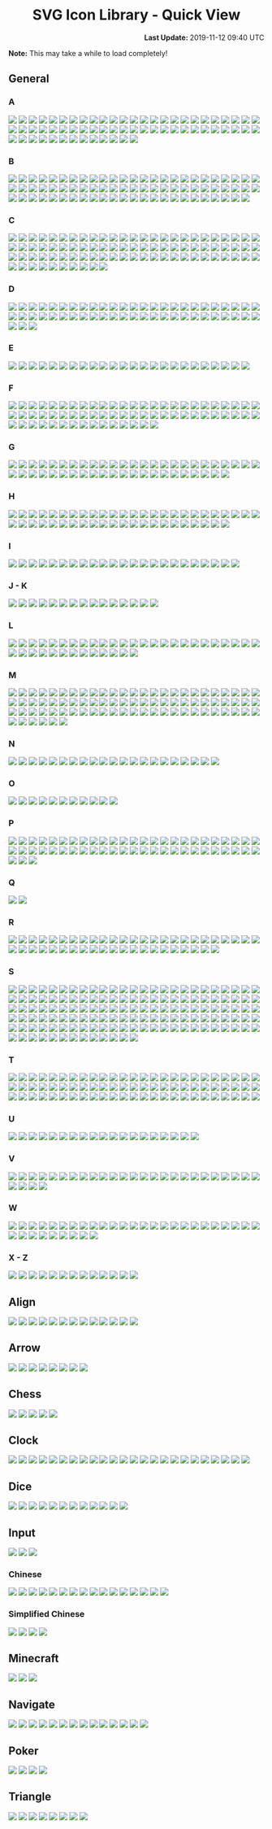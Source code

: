 # <div align="center">SVG Icon Library - Quick View</div>

<div align="right">
	<strong>Last Update: </strong>2019-11-12 09:40 UTC<br />
</div>

<strong>Note:</strong> This may take a while to load completely!

## General

### A

<img src="../Abacus.svg" /> <img src="../Accessibility.svg" /> <img src="../Account.svg" /> <img src="../Acorn.svg" /> <img src="../Add.svg" /> <img src="../AdobeAcrobat.svg" /> <img src="../AdobeAfterEffects.svg" /> <img src="../AdobeAfterEffects_Outline.svg" /> <img src="../AdobeAudition.svg" /> <img src="../AdobeAudition_Outline.svg" /> <img src="../AdobeDreamweaver.svg" /> <img src="../AdobeDreamweaver_Outline.svg" /> <img src="../AdobeIllustrator.svg" /> <img src="../AdobeIllustrator_Outline.svg" /> <img src="../AdobeInc.svg" /> <img src="../AdobeInDesign.svg" /> <img src="../AdobeInDesign_Outline.svg" /> <img src="../AdobeLightroom.svg" /> <img src="../AdobeLightroom_Outline.svg" /> <img src="../AdobePhotoshop.svg" /> <img src="../AdobePhotoshop_Outline.svg" /> <img src="../AdobePremiere.svg" /> <img src="../AdobePremiere_Outline.svg" /> <img src="../AdobeTypekit.svg" /> <img src="../AdobeTypekit_Outline.svg" /> <img src="../AdobeXD.svg" /> <img src="../AdobeXD_Outline.svg" /> <img src="../Airbnb.svg" /> <img src="../Airplane.svg" /> <img src="../AirPlay.svg" /> <img src="../AirportShuttleBus.svg" /> <img src="../Alarm.svg" /> <img src="../Alarm_Add.svg" /> <img src="../Alarm_Off.svg" /> <img src="../Alarm_On.svg" /> <img src="../Alien.svg" /> <img src="../Alien_Alt.svg" /> <img src="../AlienMonster.svg" /> <img src="../Amazon.svg" /> <img src="../Ambulance.svg" /> <img src="../AMD.svg" /> <img src="../Analytics.svg" /> <img src="../Anchor.svg" /> <img src="../Anger.svg" /> <img src="../AngularJS.svg" /> <img src="../AngularUniversal.svg" /> <img src="../Announcement.svg" /> <img src="../Apartment.svg" /> <img src="../Apple.svg" /> <img src="../AppleInc.svg" /> <img src="../Applications.svg" /> <img src="../Applications_Alt.svg" /> <img src="../Archive.svg" /> <img src="../Archway.svg" /> <img src="../Arduino.svg" /> <img src="../Assignment.svg" /> <img src="../Assignment_Late.svg" /> <img src="../Assignment_TurnIn.svg" /> <img src="../Astronaut.svg" /> <img src="../AthleticShoe.svg" /> <img src="../Atom.svg" /> <img src="../Award.svg" /> <img src="../Axe.svg" />

### B

<img src="../Baby.svg" /> <img src="../Baby_Face.svg" /> <img src="../BabyCarriage.svg" /> <img src="../Backpack.svg" /> <img src="../Backspace.svg" /> <img src="../Bacon.svg" /> <img src="../Badge.svg" /> <img src="../Baidu.svg" /> <img src="../BalanceScale.svg" /> <img src="../BalletShoes.svg" /> <img src="../Balloon.svg" /> <img src="../Ballot.svg" /> <img src="../Banana.svg" /> <img src="../Bandcamp.svg" /> <img src="../Bandcamp_Alt.svg" /> <img src="../Bank.svg" /> <img src="../BarberPole.svg" /> <img src="../BarChart.svg" /> <img src="../BarChart_Horizontal.svg" /> <img src="../Baseball.svg" /> <img src="../Basketball.svg" /> <img src="../Bat.svg" /> <img src="../Bat_Alt.svg" /> <img src="../BathTub.svg" /> <img src="../BeachUmbrella.svg" /> <img src="../Bed.svg" /> <img src="../Bed_Empty.svg" /> <img src="../Bee.svg" /> <img src="../Beer.svg" /> <img src="../Bell.svg" /> <img src="../Bicycle.svg" /> <img src="../Bike.svg" /> <img src="../Bing.svg" /> <img src="../Binoculars.svg" /> <img src="../Biohazard.svg" /> <img src="../Bitbucket.svg" /> <img src="../Blender.svg" /> <img src="../BlenderSoftware.svg" /> <img src="../Blind.svg" /> <img src="../Block.svg" /> <img src="../Block_Alt.svg" /> <img src="../Blogger.svg" /> <img src="../Blogger_Alt.svg" /> <img src="../Blowfish.svg" /> <img src="../Bluetooth.svg" /> <img src="../Bluetooth_Alt.svg" /> <img src="../Bold.svg" /> <img src="../Bomb.svg" /> <img src="../Bone.svg" /> <img src="../Book.svg" /> <img src="../Bookmark.svg" /> <img src="../Bookmark_Outline.svg" /> <img src="../Bookmarks.svg" /> <img src="../Boot.svg" /> <img src="../Bootstrap.svg" /> <img src="../BorderColour.svg" /> <img src="../BowlingBall.svg" /> <img src="../BoxingGlove.svg" /> <img src="../Brain.svg" /> <img src="../Bread.svg" /> <img src="../BroadcastTower.svg" /> <img src="../BrokenPage.svg" /> <img src="../Broom.svg" /> <img src="../Brusher.svg" /> <img src="../Buffer.svg" /> <img src="../Bug.svg" /> <img src="../Bullhorn.svg" /> <img src="../Burrito.svg" /> <img src="../Bus.svg" /> <img src="../Bus_Alt.svg" /> <img src="../BusinessBag.svg" /> <img src="../BusinessBag_Alt.svg" /> <img src="../BusinessBag_Outline.svg" /> <img src="../BusStop.svg" />

### C

<img src="../CableCar.svg" /> <img src="../Cache.svg" /> <img src="../Cake.svg" /> <img src="../Calculator.svg" /> <img src="../Calendar.svg" /> <img src="../Calendar_Today.svg" /> <img src="../Camera.svg" /> <img src="../Camera_Enhance.svg" /> <img src="../Campground.svg" /> <img src="../Candle.svg" /> <img src="../Candy.svg" /> <img src="../CandyCane.svg" /> <img src="../CandyCorn.svg" /> <img src="../Cannabis.svg" /> <img src="../Capsules.svg" /> <img src="../Car.svg" /> <img src="../Car_Alt.svg" /> <img src="../Carrot.svg" /> <img src="../CarWash.svg" /> <img src="../CashRegister.svg" /> <img src="../Cast.svg" /> <img src="../Cat.svg" /> <img src="../Category.svg" /> <img src="../Cauldron.svg" /> <img src="../CCTV.svg" /> <img src="../Chair.svg" /> <img src="../Chalkboard.svg" /> <img src="../Chat.svg" /> <img src="../Cheese.svg" /> <img src="../CheeseBurger.svg" /> <img src="../Chef_Hat.svg" /> <img src="../Chesses.svg" /> <img src="../Child.svg" /> <img src="../ChocolateBar.svg" /> <img src="../Chopsticks.svg" /> <img src="../Church.svg" /> <img src="../City.svg" /> <img src="../Clapperboard.svg" /> <img src="../ClearAll.svg" /> <img src="../Clipboard.svg" /> <img src="../Clipboard_List.svg" /> <img src="../Clipboard_Outline.svg" /> <img src="../Clock.svg" /> <img src="../Clock_Night.svg" /> <img src="../Clothes.svg" /> <img src="../Cloud.svg" /> <img src="../Cloud_Done.svg" /> <img src="../Cloud_Download.svg" /> <img src="../Cloud_Off.svg" /> <img src="../Cloud_Outline.svg" /> <img src="../Cloud_Upload.svg" /> <img src="../Cloudflare.svg" /> <img src="../CocktailGlass.svg" /> <img src="../Code.svg" /> <img src="../CodePen.svg" /> <img src="../CoffeeScript.svg" /> <img src="../Coin.svg" /> <img src="../Comment.svg" /> <img src="../Comment_Add.svg" /> <img src="../Compare.svg" /> <img src="../Compass.svg" /> <img src="../Construction.svg" /> <img src="../Contactless.svg" /> <img src="../Contacts.svg" /> <img src="../ConvenienceStore.svg" /> <img src="../Cookie.svg" /> <img src="../Copyright.svg" /> <img src="../Corn.svg" /> <img src="../Couch.svg" /> <img src="../Cow.svg" /> <img src="../CowgirlBoot.svg" /> <img src="../CPlusPlus.svg" /> <img src="../CProgramming.svg" /> <img src="../CreativeCommons.svg" /> <img src="../CreditCard.svg" /> <img src="../Cricket.svg" /> <img src="../Cross.svg" /> <img src="../Crow.svg" /> <img src="../Crown.svg" /> <img src="../CrystalBall.svg" /> <img src="../CSS3.svg" /> <img src="../Cup.svg" /> <img src="../Cup_Hot.svg" /> <img src="../CurseForge.svg" /> <img src="../Cyclone.svg" />

### D

<img src="../Dashboard.svg" /> <img src="../DassaultSystemes.svg" /> <img src="../Database.svg" /> <img src="../DataUsage.svg" /> <img src="../Deaf.svg" /> <img src="../Delete.svg" /> <img src="../DeleteAll.svg" /> <img src="../Dell.svg" /> <img src="../Dell_Alt.svg" /> <img src="../Dell_Alt2.svg" /> <img src="../DepartureBoard.svg" /> <img src="../Description.svg" /> <img src="../Description_File.svg" /> <img src="../Description_Short.svg" /> <img src="../DesktopComputer.svg" /> <img src="../DesktopComputer_Mac.svg" /> <img src="../DesktopComputer_Windows.svg" /> <img src="../DeveloperBoard.svg" /> <img src="../DeviantArt.svg" /> <img src="../Devices.svg" /> <img src="../Dharmachakra.svg" /> <img src="../Dialpad.svg" /> <img src="../Dices.svg" /> <img src="../Digging.svg" /> <img src="../Direction.svg" /> <img src="../Discord.svg" /> <img src="../Discord_Alt.svg" /> <img src="../DNA.svg" /> <img src="../Docker.svg" /> <img src="../Doctor.svg" /> <img src="../Dog.svg" /> <img src="../DollarSign.svg" /> <img src="../Dolly.svg" /> <img src="../Dolphin.svg" /> <img src="../Donut.svg" /> <img src="../DonutChart_Large.svg" /> <img src="../DonutChart_Small.svg" /> <img src="../Door.svg" /> <img src="../DoubleTick.svg" /> <img src="../Doughnut.svg" /> <img src="../Dove.svg" /> <img src="../Download.svg" /> <img src="../DragIndicator.svg" /> <img src="../Dragon.svg" /> <img src="../Drink.svg" /> <img src="../Dropbox.svg" /> <img src="../Dropper.svg" /> <img src="../Drum.svg" /> <img src="../Drumstick.svg" /> <img src="../Duck.svg" /> <img src="../DuckDuckGo.svg" /> <img src="../Dumbbell.svg" /> <img src="../Dungeon.svg" />

### E

<img src="../Ear.svg" /> <img src="../Earth.svg" /> <img src="../Earth_Alt.svg" /> <img src="../eBay.svg" /> <img src="../EclipseIDE.svg" /> <img src="../Egg.svg" /> <img src="../Eject.svg" /> <img src="../ElectricGuitar.svg" /> <img src="../ElectronJS.svg" /> <img src="../Elephant.svg" /> <img src="../Encryption.svg" /> <img src="../Encryption_Disable.svg" /> <img src="../Encryption_Enhance.svg" /> <img src="../Envelope.svg" /> <img src="../EpicGames.svg" /> <img src="../Eraser.svg" /> <img src="../Error.svg" /> <img src="../Error_Outline.svg" /> <img src="../ESLint.svg" /> <img src="../EVStation.svg" /> <img src="../ExclamationMark.svg" /> <img src="../Explore.svg" /> <img src="../Eye.svg" /> <img src="../Eyes.svg" />

### F

<img src="../Face.svg" /> <img src="../Facebook.svg" /> <img src="../Facebook_Alt.svg" /> <img src="../FacebookMessenger.svg" /> <img src="../Fan.svg" /> <img src="../FastFood.svg" /> <img src="../FastForward.svg" /> <img src="../FastRewind.svg" /> <img src="../Favro.svg" /> <img src="../FaxMachine.svg" /> <img src="../Feather.svg" /> <img src="../FeatHub.svg" /> <img src="../Fedora.svg" /> <img src="../Feedback.svg" /> <img src="../Feedly.svg" /> <img src="../Female.svg" /> <img src="../FighterJet.svg" /> <img src="../File.svg" /> <img src="../FillColour.svg" /> <img src="../Filter.svg" /> <img src="../FindInPage.svg" /> <img src="../Fingerprint.svg" /> <img src="../Fire.svg" /> <img src="../FireExtinguisher.svg" /> <img src="../Fireplace.svg" /> <img src="../Fireworks.svg" /> <img src="../FirstAid.svg" /> <img src="../Fish.svg" /> <img src="../FishingPole.svg" /> <img src="../FishingRod.svg" /> <img src="../Fitbit.svg" /> <img src="../Flag.svg" /> <img src="../Flag_Alt.svg" /> <img src="../Flag_Chequered.svg" /> <img src="../Flag_Outline.svg" /> <img src="../Flag_Pirate.svg" /> <img src="../Flag_Triangular.svg" /> <img src="../Flare.svg" /> <img src="../Flashlight.svg" /> <img src="../Flashlight_Alt.svg" /> <img src="../FlatShoe.svg" /> <img src="../Flickr.svg" /> <img src="../Flipboard.svg" /> <img src="../FloppyDisk.svg" /> <img src="../Flower.svg" /> <img src="../Folder.svg" /> <img src="../Folder_New.svg" /> <img src="../Folder_Outline.svg" /> <img src="../Folder_Share.svg" /> <img src="../Folder_Special.svg" /> <img src="../Font.svg" /> <img src="../FontSize.svg" /> <img src="../Football.svg" /> <img src="../Fork.svg" /> <img src="../Forklift.svg" /> <img src="../FormatClear.svg" /> <img src="../Forum.svg" /> <img src="../Forward.svg" /> <img src="../Foursquare.svg" /> <img src="../FrenchFries.svg" /> <img src="../Fridge.svg" /> <img src="../Frog.svg" /> <img src="../FSecure.svg" /> <img src="../Function.svg" /> <img src="../Funnel.svg" />

### G

<img src="../GameController.svg" /> <img src="../Gamepad.svg" /> <img src="../GasStation.svg" /> <img src="../Gavel.svg" /> <img src="../Gear.svg" /> <img src="../Gem.svg" /> <img src="../Gesture.svg" /> <img src="../Ghost.svg" /> <img src="../Ghost_Alt.svg" /> <img src="../Gift.svg" /> <img src="../GiftCard.svg" /> <img src="../Gifts.svg" /> <img src="../GingerbreadMan.svg" /> <img src="../Git.svg" /> <img src="../GitHub.svg" /> <img src="../GitLab.svg" /> <img src="../GlassCup.svg" /> <img src="../Glasses.svg" /> <img src="../Goblin.svg" /> <img src="../Golf.svg" /> <img src="../Golf_Outline.svg" /> <img src="../GolfCourse.svg" /> <img src="../Google.svg" /> <img src="../GoogleAllo.svg" /> <img src="../GoogleAnalytics.svg" /> <img src="../GoogleAndroidRobot.svg" /> <img src="../GoogleAndroidRobot_Old.svg" /> <img src="../GoogleChrome.svg" /> <img src="../GoogleCloud.svg" /> <img src="../GoogleDrive.svg" /> <img src="../GoogleDuo.svg" /> <img src="../GoogleHangouts.svg" /> <img src="../GoogleHangoutsChat.svg" /> <img src="../GoogleKeep.svg" /> <img src="../GooglePlay.svg" /> <img src="../GooglePodcasts.svg" /> <img src="../GoogleScholar.svg" /> <img src="../GoogleTranslate.svg" /> <img src="../GoProgramming.svg" /> <img src="../Gopuram.svg" /> <img src="../Gradle.svg" /> <img src="../GraduationHat.svg" /> <img src="../Grapes.svg" /> <img src="../Gravatar.svg" /> <img src="../Group.svg" /> <img src="../Group_Add.svg" /> <img src="../Guitar.svg" />

### H

<img src="../Hamburger.svg" /> <img src="../Hammer.svg" /> <img src="../Hand.svg" /> <img src="../Handball.svg" /> <img src="../Handshake.svg" /> <img src="../Hanger.svg" /> <img src="../Hashtag.svg" /> <img src="../Headset.svg" /> <img src="../Headset_WithMic.svg" /> <img src="../Healing.svg" /> <img src="../Heart.svg" /> <img src="../Heart_Outline.svg" /> <img src="../HeeledBoot.svg" /> <img src="../HeeledSandal.svg" /> <img src="../Helicopter.svg" /> <img src="../Helmet.svg" /> <img src="../Help.svg" /> <img src="../Help_Outline.svg" /> <img src="../Heroku.svg" /> <img src="../HewlettPackard.svg" /> <img src="../HighHeeledShoe.svg" /> <img src="../Highlighter.svg" /> <img src="../HighPriority.svg" /> <img src="../HighVoltage.svg" /> <img src="../Hiking.svg" /> <img src="../HikingBoot.svg" /> <img src="../Hippo.svg" /> <img src="../History.svg" /> <img src="../Hockey.svg" /> <img src="../Home.svg" /> <img src="../Honeybee.svg" /> <img src="../Horse.svg" /> <img src="../Hospital.svg" /> <img src="../Hospital_Alt.svg" /> <img src="../Hospital_Alt2.svg" /> <img src="../Hotdog.svg" /> <img src="../Hotel.svg" /> <img src="../HotTub.svg" /> <img src="../Hourglass.svg" /> <img src="../Hourglass_Outline.svg" /> <img src="../House.svg" /> <img src="../HTML5.svg" /> <img src="../HTTP.svg" /> <img src="../HTTPS.svg" /> <img src="../Huawei.svg" /> <img src="../Hulu.svg" /> <img src="../HumbleBundle.svg" />

### I

<img src="../Icecream.svg" /> <img src="../IDBadge.svg" /> <img src="../IDCard.svg" /> <img src="../iFixit.svg" /> <img src="../Igloo.svg" /> <img src="../Image.svg" /> <img src="../Image_Outline.svg" /> <img src="../IMDb.svg" /> <img src="../Inbox.svg" /> <img src="../Incandescent.svg" /> <img src="../Indent_Decrease.svg" /> <img src="../Indent_Increase.svg" /> <img src="../Industry.svg" /> <img src="../Information.svg" /> <img src="../Information_Outline.svg" /> <img src="../Inkscape.svg" /> <img src="../Instacart.svg" /> <img src="../Instagram.svg" /> <img src="../Instagram_Alt.svg" /> <img src="../Intel.svg" /> <img src="../iPad.svg" /> <img src="../Iridescent.svg" /> <img src="../Italic.svg" />

### J - K

<img src="../JackOLantern.svg" /> <img src="../Java.svg" /> <img src="../JavaScript.svg" /> <img src="../JavaScriptMacro.svg" /> <img src="../Jekyll.svg" /> <img src="../Joystick.svg" /> <img src="../jQuery.svg" /> <img src="../Jug.svg" /> <img src="../Key.svg" /> <img src="../Keyboard.svg" /> <img src="../Keyboard_Outline.svg" /> <img src="../KitchenKnife.svg" /> <img src="../KiwiBird.svg" /> <img src="../KneeHighBoot.svg" /> <img src="../Knife.svg" />

### L

<img src="../Label.svg" /> <img src="../LaboratoryFlask.svg" /> <img src="../LadyBeetle.svg" /> <img src="../Landmark.svg" /> <img src="../Language.svg" /> <img src="../Laptop.svg" /> <img src="../Laptop_Chromebook.svg" /> <img src="../Laptop_Mac.svg" /> <img src="../Laptop_Windows.svg" /> <img src="../LargeBrusher.svg" /> <img src="../Launch.svg" /> <img src="../Layers.svg" /> <img src="../Leaf.svg" /> <img src="../Lemon.svg" /> <img src="../LGTM.svg" /> <img src="../LGTM_Alt.svg" /> <img src="../Library.svg" /> <img src="../LifeRing.svg" /> <img src="../LightBulb.svg" /> <img src="../LightBulb_Alt.svg" /> <img src="../LightningBolt.svg" /> <img src="../LINE.svg" /> <img src="../LineSpacing.svg" /> <img src="../LineStyle.svg" /> <img src="../LineWeight.svg" /> <img src="../LinkedIn.svg" /> <img src="../LinkHref.svg" /> <img src="../Linux.svg" /> <img src="../ListBullet.svg" /> <img src="../ListNumber.svg" /> <img src="../ListSheet.svg" /> <img src="../Location.svg" /> <img src="../Lock.svg" /> <img src="../Lock_Unlock.svg" /> <img src="../Lollipop.svg" /> <img src="../LowPriority.svg" /> <img src="../Lua.svg" /> <img src="../Luggage.svg" />

### M

<img src="../Magic.svg" /> <img src="../Magnet.svg" /> <img src="../Magnifier.svg" /> <img src="../Magnifier_Alt.svg" /> <img src="../Mail.svg" /> <img src="../Male.svg" /> <img src="../Mandolin.svg" /> <img src="../ManShoe.svg" /> <img src="../Map.svg" /> <img src="../Map_Alt.svg" /> <img src="../Map_Alt_Outline.svg" /> <img src="../MapleLeaf.svg" /> <img src="../Markdown.svg" /> <img src="../MasterCard.svg" /> <img src="../McAfee.svg" /> <img src="../Meat.svg" /> <img src="../Medal.svg" /> <img src="../MediaFire.svg" /> <img src="../Medium.svg" /> <img src="../Medkit.svg" /> <img src="../MEGA.svg" /> <img src="../Melon.svg" /> <img src="../MembershipCard.svg" /> <img src="../Memory.svg" /> <img src="../Menu.svg" /> <img src="../MenuBook.svg" /> <img src="../Merge.svg" /> <img src="../Meteor.svg" /> <img src="../Microchip.svg" /> <img src="../Microphone.svg" /> <img src="../Microphone_Off.svg" /> <img src="../Microphone_Outline.svg" /> <img src="../Microscope.svg" /> <img src="../Microsoft.svg" /> <img src="../MicrosoftAccess.svg" /> <img src="../MicrosoftAzure.svg" /> <img src="../MicrosoftEdge.svg" /> <img src="../MicrosoftExcel.svg" /> <img src="../MicrosoftInternetExplorer.svg" /> <img src="../MicrosoftOneDrive.svg" /> <img src="../MicrosoftOneNote.svg" /> <img src="../MicrosoftOutlook.svg" /> <img src="../MicrosoftPowerPoint.svg" /> <img src="../MicrosoftTeams.svg" /> <img src="../MicrosoftWindows.svg" /> <img src="../MicrosoftWord.svg" /> <img src="../Minus.svg" /> <img src="../Mitten.svg" /> <img src="../Mixer.svg" /> <img src="../MMS.svg" /> <img src="../Mojang.svg" /> <img src="../Money.svg" /> <img src="../Money_Outline.svg" /> <img src="../MongoDB.svg" /> <img src="../Monkey.svg" /> <img src="../Monument.svg" /> <img src="../Mood_Bad.svg" /> <img src="../Mood_Best.svg" /> <img src="../Mood_Good.svg" /> <img src="../Mood_Worst.svg" /> <img src="../Moon.svg" /> <img src="../Moon_Alt.svg" /> <img src="../Moon_Full.svg" /> <img src="../Moon_Less.svg" /> <img src="../More_Horizontal.svg" /> <img src="../More_Vertical.svg" /> <img src="../Mosque.svg" /> <img src="../Motorcycle.svg" /> <img src="../MotorHelmet.svg" /> <img src="../Mountain.svg" /> <img src="../MountainBike.svg" /> <img src="../Mouse.svg" /> <img src="../Movie.svg" /> <img src="../Moyai.svg" /> <img src="../MozillaFirefox.svg" /> <img src="../Museum.svg" /> <img src="../Mushroom.svg" /> <img src="../MusicAlbum.svg" /> <img src="../MusicalNote.svg" /> <img src="../MusicalNote_Alt.svg" /> <img src="../MySQL.svg" />

### N

<img src="../Narwhal.svg" /> <img src="../NativeScript.svg" /> <img src="../Netflix.svg" /> <img src="../NetworkCheck.svg" /> <img src="../NewRelease.svg" /> <img src="../Newspaper.svg" /> <img src="../NFC.svg" /> <img src="../Nintendo.svg" /> <img src="../NintendoGameCube.svg" /> <img src="../NintendoSwitch.svg" /> <img src="../NodeJS.svg" /> <img src="../Notification.svg" /> <img src="../Notification_Active.svg" /> <img src="../Notification_Add.svg" /> <img src="../Notification_Off.svg" /> <img src="../Notification_Outline.svg" /> <img src="../Notification_Snooze.svg" /> <img src="../NPM.svg" /> <img src="../NPM_Alt.svg" /> <img src="../Nurse.svg" /> <img src="../Nvidia.svg" />

### O

<img src="../Oculus.svg" /> <img src="../Office.svg" /> <img src="../OfflineBolt.svg" /> <img src="../Ogre.svg" /> <img src="../OpenVPN.svg" /> <img src="../Opera.svg" /> <img src="../OpticalDisk.svg" /> <img src="../Oracle.svg" /> <img src="../Origin.svg" /> <img src="../OutdoorGrill.svg" /> <img src="../Owl.svg" />

### P

<img src="../Package.svg" /> <img src="../PaintRoller.svg" /> <img src="../Palette.svg" /> <img src="../Panorama.svg" /> <img src="../Paperclip.svg" /> <img src="../Paperclip_Alt.svg" /> <img src="../Paperclip_Alt2.svg" /> <img src="../ParachuteBox.svg" /> <img src="../Paragraph.svg" /> <img src="../Parking.svg" /> <img src="../Passport.svg" /> <img src="../Patreon.svg" /> <img src="../Pause.svg" /> <img src="../Paw.svg" /> <img src="../PayPal.svg" /> <img src="../Pen.svg" /> <img src="../PepperHot.svg" /> <img src="../Periscope.svg" /> <img src="../Person.svg" /> <img src="../Person_Add.svg" /> <img src="../Pharmacy.svg" /> <img src="../PhoneCall.svg" /> <img src="../PhoneCall_End.svg" /> <img src="../Photo.svg" /> <img src="../Photo_Add.svg" /> <img src="../PhotoAlbum.svg" /> <img src="../PHP.svg" /> <img src="../Pickaxe.svg" /> <img src="../Pie.svg" /> <img src="../PieChart.svg" /> <img src="../Pig.svg" /> <img src="../Pinterest.svg" /> <img src="../Pizza.svg" /> <img src="../Play.svg" /> <img src="../Playlist.svg" /> <img src="../PlayStation.svg" /> <img src="../Plug.svg" /> <img src="../Plus.svg" /> <img src="../Poll.svg" /> <img src="../Polymer.svg" /> <img src="../Poo.svg" /> <img src="../Popcorn.svg" /> <img src="../PotionFlask.svg" /> <img src="../PowerOff.svg" /> <img src="../PowerOn.svg" /> <img src="../PowerShell.svg" /> <img src="../Pray.svg" /> <img src="../PregnantWoman.svg" /> <img src="../Printer.svg" /> <img src="../Printer_Disable.svg" /> <img src="../Pumpkin.svg" /> <img src="../Puzzle.svg" /> <img src="../Python.svg" />

### Q

<img src="../QuestionMark.svg" /> <img src="../Quote.svg" />

### R

<img src="../Rabbit.svg" /> <img src="../Radiation.svg" /> <img src="../Radiation_Alt.svg" /> <img src="../Radio.svg" /> <img src="../Railway.svg" /> <img src="../Rain.svg" /> <img src="../RaspberryPi.svg" /> <img src="../RaspberryPi_Outline.svg" /> <img src="../Receipt.svg" /> <img src="../Record.svg" /> <img src="../RecreationalVehicle.svg" /> <img src="../Reddit.svg" /> <img src="../Reddit_Alt.svg" /> <img src="../Redo.svg" /> <img src="../Refresh.svg" /> <img src="../Remove.svg" /> <img src="../Renew.svg" /> <img src="../Repeat.svg" /> <img src="../Replay.svg" /> <img src="../Reply.svg" /> <img src="../ReplyAll.svg" /> <img src="../Report.svg" /> <img src="../Report_Off.svg" /> <img src="../ResetColour.svg" /> <img src="../Restaurant.svg" /> <img src="../Restaurant_Alt.svg" /> <img src="../Restore.svg" /> <img src="../Ribbon.svg" /> <img src="../Road.svg" /> <img src="../Roblox.svg" /> <img src="../RobloxStudio.svg" /> <img src="../Robot.svg" /> <img src="../Robot_Alt.svg" /> <img src="../Rocket.svg" /> <img src="../Rotate-Clockwise.svg" /> <img src="../Rotate-CounterClockwise.svg" /> <img src="../Route.svg" /> <img src="../Router.svg" /> <img src="../Rowing.svg" /> <img src="../RSS.svg" /> <img src="../RubbishBin.svg" /> <img src="../RubyProgramming.svg" /> <img src="../Rugby.svg" /> <img src="../Ruler.svg" /> <img src="../Run.svg" /> <img src="../RunningShoe.svg" />

### S

<img src="../Safari.svg" /> <img src="../Safari_Alt.svg" /> <img src="../Salad.svg" /> <img src="../Sandwich.svg" /> <img src="../Sass.svg" /> <img src="../Sass_Alt.svg" /> <img src="../Satellite.svg" /> <img src="../SatelliteDish.svg" /> <img src="../Sausage.svg" /> <img src="../Scanner.svg" /> <img src="../School.svg" /> <img src="../Scissors.svg" /> <img src="../Screwdriver.svg" /> <img src="../SDCard.svg" /> <img src="../Seat.svg" /> <img src="../Security.svg" /> <img src="../Seedling.svg" /> <img src="../Sega.svg" /> <img src="../SelectAll.svg" /> <img src="../Send.svg" /> <img src="../Server.svg" /> <img src="../Share.svg" /> <img src="../Shark.svg" /> <img src="../ShavedIce.svg" /> <img src="../Shazam.svg" /> <img src="../Shears.svg" /> <img src="../Sheep.svg" /> <img src="../Shell.svg" /> <img src="../ShellInc.svg" /> <img src="../Shield.svg" /> <img src="../Ship.svg" /> <img src="../Shopify.svg" /> <img src="../ShoppingBag.svg" /> <img src="../ShoppingBasket.svg" /> <img src="../ShoppingCart.svg" /> <img src="../ShoppingCart_Add.svg" /> <img src="../ShoppingCart_Remove.svg" /> <img src="../Shovel.svg" /> <img src="../Shower.svg" /> <img src="../Shredder.svg" /> <img src="../Shuffle.svg" /> <img src="../SignUp.svg" /> <img src="../SIMCard.svg" /> <img src="../SIMCard_Off.svg" /> <img src="../SinaWeibo.svg" /> <img src="../Sitemap.svg" /> <img src="../Skating.svg" /> <img src="../Skiing.svg" /> <img src="../SkiingNordic.svg" /> <img src="../Skillet.svg" /> <img src="../Skull.svg" /> <img src="../Skull_Alt.svg" /> <img src="../Skype.svg" /> <img src="../Slack.svg" /> <img src="../Sleigh.svg" /> <img src="../Smartphone.svg" /> <img src="../SMS.svg" /> <img src="../SMS_Fail.svg" /> <img src="../Snail.svg" /> <img src="../Snake.svg" /> <img src="../Snapchat.svg" /> <img src="../Snowboarding.svg" /> <img src="../Snowflake.svg" /> <img src="../Snowman.svg" /> <img src="../Snowplow.svg" /> <img src="../SnowyGlobe.svg" /> <img src="../Soap.svg" /> <img src="../Soccer.svg" /> <img src="../Sock.svg" /> <img src="../Socks.svg" /> <img src="../Sofa.svg" /> <img src="../SoftIcecream.svg" /> <img src="../Sort.svg" /> <img src="../Sort_ByAlpha.svg" /> <img src="../SoundCloud.svg" /> <img src="../Soup.svg" /> <img src="../Spa.svg" /> <img src="../Spacebar.svg" /> <img src="../SpaceShuttle.svg" /> <img src="../Speaker.svg" /> <img src="../Speaker_Group.svg" /> <img src="../Speedometer.svg" /> <img src="../Speedometer_Alt.svg" /> <img src="../SpellCheck.svg" /> <img src="../Spider.svg" /> <img src="../Spider_Alt.svg" /> <img src="../SpiderWeb.svg" /> <img src="../Split.svg" /> <img src="../Spoon.svg" /> <img src="../Spotify.svg" /> <img src="../SprayCan.svg" /> <img src="../SquareFoot.svg" /> <img src="../Squirrel.svg" /> <img src="../StackExchange.svg" /> <img src="../StackOverflow.svg" /> <img src="../Stamp.svg" /> <img src="../Star.svg" /> <img src="../Star_Half.svg" /> <img src="../Star_Outline.svg" /> <img src="../Status.svg" /> <img src="../Steak.svg" /> <img src="../SteamGameService.svg" /> <img src="../SteamGameService_Alt.svg" /> <img src="../SteeringWheel.svg" /> <img src="../Stethoscope.svg" /> <img src="../StickyNote.svg" /> <img src="../Stop.svg" /> <img src="../StopSign.svg" /> <img src="../Storage.svg" /> <img src="../Store.svg" /> <img src="../Straighten.svg" /> <img src="../Strikethrough.svg" /> <img src="../Strikethrough_Alt.svg" /> <img src="../Stroopwafel.svg" /> <img src="../Style.svg" /> <img src="../Subject.svg" /> <img src="../Subtitle.svg" /> <img src="../Subway.svg" /> <img src="../Suitcase.svg" /> <img src="../Sun.svg" /> <img src="../Sun_Alt.svg" /> <img src="../Sun_Half.svg" /> <img src="../Sun_Outline.svg" /> <img src="../Sunglasses.svg" /> <img src="../Sunny.svg" /> <img src="../Sushi.svg" /> <img src="../Swap_Horizontal.svg" /> <img src="../Swap_Vertical.svg" /> <img src="../Swift.svg" /> <img src="../SwimmingPool.svg" /> <img src="../SwimmingPool_Alt.svg" /> <img src="../Sword.svg" /> <img src="../Swords.svg" /> <img src="../Synagogue.svg" /> <img src="../Sync.svg" /> <img src="../Sync_Disable.svg" /> <img src="../Sync_Problem.svg" /> <img src="../Syringe.svg" />

### T

<img src="../TableChart.svg" /> <img src="../Tablet.svg" /> <img src="../Tablet_Android.svg" /> <img src="../Tablet_Mac.svg" /> <img src="../TableTennis.svg" /> <img src="../Tachometer.svg" /> <img src="../Tachometer_Alt.svg" /> <img src="../Taco.svg" /> <img src="../Tag.svg" /> <img src="../Tangerine.svg" /> <img src="../Tape.svg" /> <img src="../Target.svg" /> <img src="../Taxi.svg" /> <img src="../TeaCup.svg" /> <img src="../TeamViewer.svg" /> <img src="../TeddyBear.svg" /> <img src="../Telegram.svg" /> <img src="../Telegram_Alt.svg" /> <img src="../Television.svg" /> <img src="../TelevisionBroadcastsLimited_HongKong.svg" /> <img src="../Tennis.svg" /> <img src="../Terminal.svg" /> <img src="../Terrain.svg" /> <img src="../Tesla.svg" /> <img src="../TestTube.svg" /> <img src="../TextColour.svg" /> <img src="../TextDirection_LR.svg" /> <img src="../TextDirection_RL.svg" /> <img src="../Thermometer.svg" /> <img src="../Thumb_Down.svg" /> <img src="../Thumb_Score.svg" /> <img src="../Thumb_Up.svg" /> <img src="../Thumbtack.svg" /> <img src="../ThunderRain.svg" /> <img src="../Tick.svg" /> <img src="../Ticket.svg" /> <img src="../TikTok.svg" /> <img src="../Timelapse.svg" /> <img src="../Timeline.svg" /> <img src="../Timer.svg" /> <img src="../Timer_Off.svg" /> <img src="../Tinder.svg" /> <img src="../Title.svg" /> <img src="../Toggl.svg" /> <img src="../Toilet.svg" /> <img src="../Toilet_Alt.svg" /> <img src="../ToiletPaper.svg" /> <img src="../Toolbox.svg" /> <img src="../Tools.svg" /> <img src="../Tooth.svg" /> <img src="../Tooth_Alt.svg" /> <img src="../Tor.svg" /> <img src="../ToriiGate.svg" /> <img src="../Tractor.svg" /> <img src="../TrafficCone.svg" /> <img src="../TrafficLight.svg" /> <img src="../Train.svg" /> <img src="../Tram.svg" /> <img src="../Transports.svg" /> <img src="../TravisCI.svg" /> <img src="../Tree.svg" /> <img src="../Trello.svg" /> <img src="../Trending_Down.svg" /> <img src="../Trending_Flat.svg" /> <img src="../Trending_Up.svg" /> <img src="../Trophy.svg" /> <img src="../TropicalFish.svg" /> <img src="../Truck.svg" /> <img src="../Tshirt.svg" /> <img src="../Tumblr.svg" /> <img src="../Turkey.svg" /> <img src="../Turtle.svg" /> <img src="../Twitch.svg" /> <img src="../Twitter.svg" /> <img src="../TypeScript.svg" />

### U

<img src="../Uber.svg" /> <img src="../Ubisoft.svg" /> <img src="../Ubuntu.svg" /> <img src="../Ubuntu_Alt.svg" /> <img src="../Umbrella.svg" /> <img src="../Unarchive.svg" /> <img src="../Underline.svg" /> <img src="../Undo.svg" /> <img src="../Unicorn.svg" /> <img src="../UnidentifiedFlyingObject.svg" /> <img src="../Unity.svg" /> <img src="../University.svg" /> <img src="../UnrealEngine.svg" /> <img src="../UnrealEngine_Alt.svg" /> <img src="../UnrealEngine_Alt2.svg" /> <img src="../Update.svg" /> <img src="../Upload.svg" /> <img src="../USB.svg" /> <img src="../USBDriver.svg" />

### V

<img src="../VehicleFansCommunity.svg" /> <img src="../Verified.svg" /> <img src="../Viber.svg" /> <img src="../Viber_Alt.svg" /> <img src="../Vibration.svg" /> <img src="../VideoCamera.svg" /> <img src="../VideoCamera_Off.svg" /> <img src="../Vignette.svg" /> <img src="../Vihara.svg" /> <img src="../Vimeo.svg" /> <img src="../Vine.svg" /> <img src="../Visa.svg" /> <img src="../Visibility.svg" /> <img src="../Visibility_Off.svg" /> <img src="../VisualStudio.svg" /> <img src="../VisualStudioCode.svg" /> <img src="../VK.svg" /> <img src="../VK_Alt.svg" /> <img src="../VLCMediaPlayer.svg" /> <img src="../Voicemail.svg" /> <img src="../Volleyball.svg" /> <img src="../Volume_Maximum.svg" /> <img src="../Volume_Minimum.svg" /> <img src="../Volume_Mute.svg" /> <img src="../Volume_Off.svg" /> <img src="../Vote.svg" /> <img src="../Vote_Alt.svg" /> <img src="../VRCardboard.svg" /> <img src="../VueJS.svg" />

### W

<img src="../Walk.svg" /> <img src="../Wallet.svg" /> <img src="../Wallpaper.svg" /> <img src="../Warehouse.svg" /> <img src="../Warning.svg" /> <img src="../WashingMachine.svg" /> <img src="../Watch.svg" /> <img src="../Watermelon.svg" /> <img src="../Webpack.svg" /> <img src="../Whale.svg" /> <img src="../WhatsApp.svg" /> <img src="../WhatsApp_Alt.svg" /> <img src="../WhatsHot.svg" /> <img src="../Wheat.svg" /> <img src="../Wheel.svg" /> <img src="../Wheel_Alt.svg" /> <img src="../Wheelchair.svg" /> <img src="../Wheelchair_Disable.svg" /> <img src="../Whistle.svg" /> <img src="../Widget.svg" /> <img src="../WiFi.svg" /> <img src="../WiFi_Off.svg" /> <img src="../Wii.svg" /> <img src="../Wikipedia.svg" /> <img src="../Wind.svg" /> <img src="../WineBottle.svg" /> <img src="../WineGlass.svg" /> <img src="../WizardHat.svg" /> <img src="../WomanBoot.svg" /> <img src="../WomanSandal.svg" /> <img src="../WordPress.svg" /> <img src="../WordPress_Alt.svg" /> <img src="../WrapText.svg" /> <img src="../Wrench.svg" />

### X - Z

<img src="../Xbox.svg" /> <img src="../XSplit.svg" /> <img src="../Yahoo.svg" /> <img src="../Yarn.svg" /> <img src="../Yarn_Alt.svg" /> <img src="../Yelp.svg" /> <img src="../YinYang.svg" /> <img src="../YouTube.svg" /> <img src="../YouTubeGaming.svg" /> <img src="../Zombie.svg" /> <img src="../ZoomIn.svg" /> <img src="../ZoomOut.svg" /> <img src="../Zzz.svg" />

## Align

<img src="../Align/Bottom.svg" /> <img src="../Align/Bottom_Object.svg" /> <img src="../Align/Center.svg" /> <img src="../Align/Center_Object.svg" /> <img src="../Align/Justify.svg" /> <img src="../Align/Left.svg" /> <img src="../Align/Left_Object.svg" /> <img src="../Align/Middle.svg" /> <img src="../Align/Middle_Object.svg" /> <img src="../Align/Right.svg" /> <img src="../Align/Right_Object.svg" /> <img src="../Align/Top.svg" /> <img src="../Align/Top_Object.svg" />

## Arrow

<img src="../Arrow/Down.svg" /> <img src="../Arrow/Down_Tail.svg" /> <img src="../Arrow/Left.svg" /> <img src="../Arrow/Left_Tail.svg" /> <img src="../Arrow/Right.svg" /> <img src="../Arrow/Right_Tail.svg" /> <img src="../Arrow/Up.svg" /> <img src="../Arrow/Up_Tail.svg" />

## Chess

<img src="../Chess/Bishop.svg" /> <img src="../Chess/Knight.svg" /> <img src="../Chess/Pawn.svg" /> <img src="../Chess/Queen.svg" /> <img src="../Chess/Rook.svg" />

## Clock

<img src="../Clock/1.svg" /> <img src="../Clock/1_Outline.svg" /> <img src="../Clock/2.svg" /> <img src="../Clock/2_Outline.svg" /> <img src="../Clock/3.svg" /> <img src="../Clock/3_Outline.svg" /> <img src="../Clock/4.svg" /> <img src="../Clock/4_Outline.svg" /> <img src="../Clock/5.svg" /> <img src="../Clock/5_Outline.svg" /> <img src="../Clock/6.svg" /> <img src="../Clock/6_Outline.svg" /> <img src="../Clock/7.svg" /> <img src="../Clock/7_Outline.svg" /> <img src="../Clock/8.svg" /> <img src="../Clock/8_Outline.svg" /> <img src="../Clock/9.svg" /> <img src="../Clock/9_Outline.svg" /> <img src="../Clock/10.svg" /> <img src="../Clock/10_Outline.svg" /> <img src="../Clock/11.svg" /> <img src="../Clock/11_Outline.svg" /> <img src="../Clock/12.svg" /> <img src="../Clock/12_Outline.svg" />

## Dice

<img src="../Dice/Five.svg" /> <img src="../Dice/Five_Outline.svg" /> <img src="../Dice/Four.svg" /> <img src="../Dice/Four_Outline.svg" /> <img src="../Dice/One.svg" /> <img src="../Dice/One_Outline.svg" /> <img src="../Dice/Six.svg" /> <img src="../Dice/Six_Outline.svg" /> <img src="../Dice/Three.svg" /> <img src="../Dice/Three_Outline.svg" /> <img src="../Dice/Two.svg" /> <img src="../Dice/Two_Outline.svg" />

## Input

<img src="../Input/Chinese.svg" /> <img src="../Input/English.svg" /> <img src="../Input/SimplifiedChinese.svg" />

### Chinese

<img src="../Input/Chinese/Cangjie.svg" /> <img src="../Input/Chinese/Cangjie_Outline.svg" /> <img src="../Input/Chinese/Dayi.svg" /> <img src="../Input/Chinese/Dayi_Outline.svg" /> <img src="../Input/Chinese/Phonetic.svg" /> <img src="../Input/Chinese/Phonetic_Outline.svg" /> <img src="../Input/Chinese/Pinyin.svg" /> <img src="../Input/Chinese/Pinyin_Outline.svg" /> <img src="../Input/Chinese/PutonghuaPinyin.svg" /> <img src="../Input/Chinese/PutonghuaPinyin_Outline.svg" /> <img src="../Input/Chinese/Q9.svg" /> <img src="../Input/Chinese/Q9_Outline.svg" /> <img src="../Input/Chinese/Row.svg" /> <img src="../Input/Chinese/Row_Outline.svg" /> <img src="../Input/Chinese/SimplifiedCangjie.svg" /> <img src="../Input/Chinese/SimplifiedCangjie_Outline.svg" />

### Simplified Chinese

<img src="../Input/SimplifiedChinese/CantonesePinyin.svg" /> <img src="../Input/SimplifiedChinese/CantonesePinyin_Outline.svg" /> <img src="../Input/SimplifiedChinese/Pinyin.svg" /> <img src="../Input/SimplifiedChinese/Pinyin_Outline.svg" />

## Minecraft

<img src="../Minecraft/Anvil.svg"/> <img src="../Minecraft/Creeper_Face.svg"/> <img src="../Minecraft/Creeper_Face_Outline.svg"/>

## Navigate

<img src="../Navigate/Close.svg" /> <img src="../Navigate/First.svg" /> <img src="../Navigate/First_Alt.svg" /> <img src="../Navigate/Fullscreen.svg" /> <img src="../Navigate/Fullscreen_Exit.svg" /> <img src="../Navigate/Last.svg" /> <img src="../Navigate/Last_Alt.svg" /> <img src="../Navigate/Maximize.svg" /> <img src="../Navigate/Minimize.svg" /> <img src="../Navigate/Next.svg" /> <img src="../Navigate/Next_Alt.svg" /> <img src="../Navigate/Normalize.svg" /> <img src="../Navigate/Previous.svg" /> <img src="../Navigate/Previous_Alt.svg" />

## Poker

<img src="../Poker/Club.svg" /> <img src="../Poker/Diamond.svg" /> <img src="../Poker/Heart.svg" /> <img src="../Poker/Spade.svg" />

## Triangle

<img src="../Triangle/Down_60.svg" /> <img src="../Triangle/Down_90.svg" /> <img src="../Triangle/Left_60.svg" /> <img src="../Triangle/Left_90.svg" /> <img src="../Triangle/Right_60.svg" /> <img src="../Triangle/Right_90.svg" /> <img src="../Triangle/Up_60.svg" /> <img src="../Triangle/Up_90.svg" />
